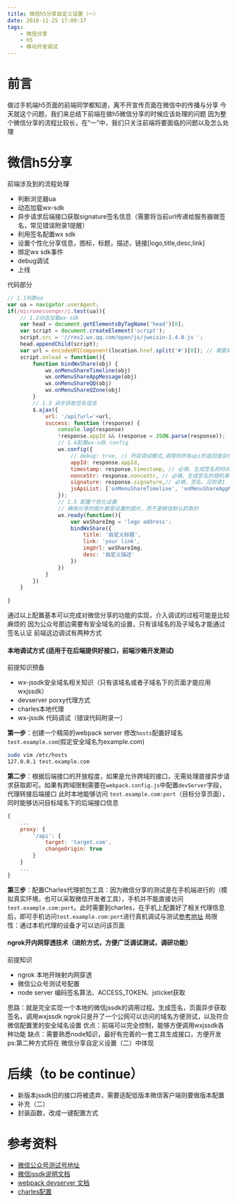 ```yaml
---
title: 微信h5分享自定义设置（一）
date: 2018-11-25 17:09:17
tags:
    - 微信分享
    - h5
    - 移动开发调试
---
```

# 前言
做过手机端h5页面的前端同学都知道，离不开宣传页面在微信中的传播与分享
今天就这个问题，我们来总结下前端在做h5微信分享的时候应该处理的问题
因为整个微信分享的流程比较长，在“一”中，我们只关注前端将要面临的问题以及怎么处理


# 微信h5分享
前端涉及到的流程处理
 - 判断浏览器ua
 - 动态加载wx-sdk
 - 异步请求后端接口获取signature签名信息（需要将当前url传递给服务器做签名，常见错误附录1提醒）
 - 利用签名配置wx sdk
 - 设置个性化分享信息，图标，标题，描述，链接[logo,title,desc,link]
 - 绑定wx sdk事件
 - debug调试
 - 上线

代码部分
```js
// 1.1判断ua
var ua = navigator.userAgent;
if(/micromessenger/i.test(ua)){
    // 1.2动态加载wx-sdk
    var head = document.getElementsByTagName('head')[0];
    var script = document.createElement('script');
    script.src = '//res2.wx.qq.com/open/js/jweixin-1.4.0.js ';
    head.appendChild(script);
    var url = encodeURIComponent(location.href.split('#')[0]); // 需要将url 编码
    script.onload = function(){
        function bindWxShare(obj) {
            wx.onMenuShareTimeline(obj)
            wx.onMenuShareAppMessage(obj)
            wx.onMenuShareQQ(obj)
            wx.onMenuShareQZone(obj)
        }
        // 1.3 异步获取签名信息
        $.ajax({
            url: '/api?url='+url,
            success: function (response) {
                console.log(response)
                !response.appId && (response = JSON.parse(response));
                // 1.4配置wx-sdk config
                wx.config({
                    // debug: true, // 开启调试模式,调用的所有api的返回值会在客户端alert出来，若要查看传入的参数，可以在pc端打开，参数信息会通过log打出，仅在pc端时才会打印。
                    appId: response.appId,
                    timestamp: response.timestamp, // 必填，生成签名的时间戳
                    nonceStr: response.nonceStr, // 必填，生成签名的随机串
                    signature: response.signature,// 必填，签名，见附录1
                    jsApiList: ['onMenuShareTimeline', 'onMenuShareAppMessage', 'onMenuShareQQ', 'onMenuShareQZone'] // 必填，需要使用的JS接口列表，所有JS接口列表见附录2
                });
                // 1.5 配置个性化设置
                // 确保分享的图片都是设置的图片，而不是微信默认抓取的
                wx.ready(function(){
                    var wxShareImg = 'logo address';
                    bindWxShare({
                        title: '自定义标题',
                        link: 'your link',
                        imgUrl: wxShareImg,
                        desc: '自定义描述'
                    })
                })
            }
        })
    }
    
}
```
通过以上配置基本可以完成对微信分享的功能的实现，介入调试的过程可能是比较麻烦的
因为公众号那边需要有安全域名的设置，只有该域名的及子域名才能通过签名认证
前端这边调试有两种方式
#### 本地调试方式 (适用于在后端提供好接口，前端沙箱开发测试)
前提知识预备
- wx-jssdk安全域名相关知识（只有该域名或者子域名下的页面才能应用wxjssdk）
- devserver porxy代理方式
- charles本地代理
- wx-jssdk 代码调试（错误代码附录一）

**第一步**：创建一个精简的webpack server 修改`hosts`配置好域名`test.example.com`(假定安全域名为example.com) 
```bash
sudo vim /etc/hosts
127.0.0.1 test.example.com
```
**第二步**：根据后端接口的开放程度，如果是允许跨域的接口，无需处理直接异步请求获取即可。如果有跨域限制需要在`webpack.config.js`中配置`devServer`字段，代理转接后端接口
此时本地能够访问 `test.example.com:port`（目标分享页面），同时能够访问目标域名下的后端接口信息
```js
{
    ...
    proxy: {
        '/api': {
            target: 'target.com',
            changeOrigin: true
        }
    }
    ...
}
```
**第三步**：配置Charles代理抓包工具：因为微信分享的测试是在手机端进行的（模拟真实环境，也可以采取微信开发者工具），手机并不能直接访问 `test.example.com:port`。此时需要到charles，在手机上配置好了相关代理信息后，即可手机访问`test.example.com:port`进行真机调试与测试[参考地址](https://www.jianshu.com/p/68684780c1b0)
局限性：通过本机代理的设备才可以访问该页面

#### ngrok开内网穿透技术（进阶方式，方便广泛调试测试，调研功能）
前提知识
- ngrok 本地开映射内网穿透
- 微信公众号测试号配置
- node server 编码签名算法、ACCESS_TOKEN、jsticket获取

思路：就是完全实现一个本地的微信jssdk的调用过程。生成签名，页面异步获取签名，调用wxjssdk
ngrok只是开了一个公网可以访问的域名方便测试，以及符合微信配置里的安全域名设置
优点：前端可以完全控制，能够方便调用wxjssdk各种功能
缺点：需要熟悉node知识，最好有完善的一套工具生成接口，方便开发
ps:第二种方式将在 微信分享自定义设置（二）中体现

# 后续（to be continue）
- 新版本jssdk旧的接口将被遗弃，需要适配低版本微信客户端则要做版本配置
- 补充（二）
- 封装函数，改成一键配置方式

# 参考资料
- [微信公众号测试号地址](https://mp.weixin.qq.com/debug/cgi-bin/sandbox?t=sandbox/login)
- [微信jssdk说明文档](https://mp.weixin.qq.com/wiki?t=resource/res_main&id=mp1421141115)
- [webpack devserver 文档](https://webpack.js.org/configuration/dev-server/#devserver-proxy)
- [charles配置](https://www.jianshu.com/p/68684780c1b0)